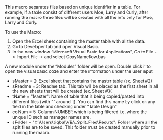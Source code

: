 This macro separates files based on unique identifier in a table. For example, if a table consist of different users Moe, Larry and Curly, after running the macro three files will be created with all the info only for Moe, Larry and Curly.

To use the Macro:
1.	Open the Excel sheet containing the master table with all the data. 
2.	Go to Developer tab and open Visual Basic. 
3.	In the new window “Microsoft Visual Basic for Applications”, Go to File -> Import File -> and select CopyNameRow.bas 

A new module under the “Modules” folder will be open. Double click it to open the visual basic code and enter the information under the user input 
- sMaster = 2:  Excel sheet that contains the master table (ex. Sheet #2)
- sReadme = 3: Readme tab. This tab will be placed as the first sheet in all the new sheets that will be created (ex. Sheet #3(
- tName = "Master":  Name of table that is being copied/pasted into different files (with "" around it). You can find this name by click on any field in the table and checking under “Table Design”
- colNum = 5: Column NUMBER which is being filtered i.e. where the unique ID such as manager names are.
- sFolder = "C:\Users\siqbal\VBA_Split_Files\Results\": Folder where all the spilt files are to be saved. This folder must be created manually prior to running the macro. 
